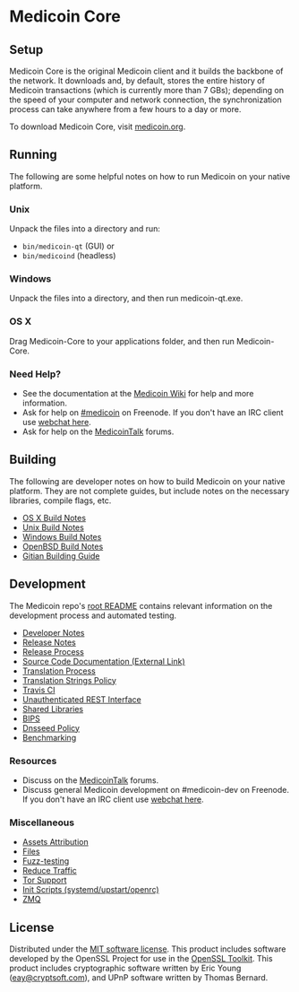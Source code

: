Medicoin Core
=============

Setup
---------------------
Medicoin Core is the original Medicoin client and it builds the backbone of the network. It downloads and, by default, stores the entire history of Medicoin transactions (which is currently more than 7 GBs); depending on the speed of your computer and network connection, the synchronization process can take anywhere from a few hours to a day or more.

To download Medicoin Core, visit [medicoin.org](https://medicoin.org).

Running
---------------------
The following are some helpful notes on how to run Medicoin on your native platform.

### Unix

Unpack the files into a directory and run:

- `bin/medicoin-qt` (GUI) or
- `bin/medicoind` (headless)

### Windows

Unpack the files into a directory, and then run medicoin-qt.exe.

### OS X

Drag Medicoin-Core to your applications folder, and then run Medicoin-Core.

### Need Help?

* See the documentation at the [Medicoin Wiki](https://medicoin.info/)
for help and more information.
* Ask for help on [#medicoin](http://webchat.freenode.net?channels=medicoin) on Freenode. If you don't have an IRC client use [webchat here](http://webchat.freenode.net?channels=medicoin).
* Ask for help on the [MedicoinTalk](https://medicointalk.io/) forums.

Building
---------------------
The following are developer notes on how to build Medicoin on your native platform. They are not complete guides, but include notes on the necessary libraries, compile flags, etc.

- [OS X Build Notes](build-osx.md)
- [Unix Build Notes](build-unix.md)
- [Windows Build Notes](build-windows.md)
- [OpenBSD Build Notes](build-openbsd.md)
- [Gitian Building Guide](gitian-building.md)

Development
---------------------
The Medicoin repo's [root README](/README.md) contains relevant information on the development process and automated testing.

- [Developer Notes](developer-notes.md)
- [Release Notes](release-notes.md)
- [Release Process](release-process.md)
- [Source Code Documentation (External Link)](https://dev.visucore.com/medicoin/doxygen/)
- [Translation Process](translation_process.md)
- [Translation Strings Policy](translation_strings_policy.md)
- [Travis CI](travis-ci.md)
- [Unauthenticated REST Interface](REST-interface.md)
- [Shared Libraries](shared-libraries.md)
- [BIPS](bips.md)
- [Dnsseed Policy](dnsseed-policy.md)
- [Benchmarking](benchmarking.md)

### Resources
* Discuss on the [MedicoinTalk](https://medicointalk.io/) forums.
* Discuss general Medicoin development on #medicoin-dev on Freenode. If you don't have an IRC client use [webchat here](http://webchat.freenode.net/?channels=medicoin-dev).

### Miscellaneous
- [Assets Attribution](assets-attribution.md)
- [Files](files.md)
- [Fuzz-testing](fuzzing.md)
- [Reduce Traffic](reduce-traffic.md)
- [Tor Support](tor.md)
- [Init Scripts (systemd/upstart/openrc)](init.md)
- [ZMQ](zmq.md)

License
---------------------
Distributed under the [MIT software license](/COPYING).
This product includes software developed by the OpenSSL Project for use in the [OpenSSL Toolkit](https://www.openssl.org/). This product includes
cryptographic software written by Eric Young ([eay@cryptsoft.com](mailto:eay@cryptsoft.com)), and UPnP software written by Thomas Bernard.
